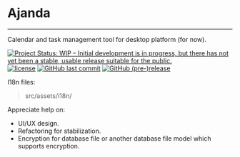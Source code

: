 # Ajanda

---

Calendar and task management tool for desktop platform (for now).

[![Project Status: WIP – Initial development is in progress, but there has not yet been a stable, usable release suitable for the public.](http://www.repostatus.org/badges/latest/wip.svg)](http://www.repostatus.org/#wip)
[![license](https://img.shields.io/github/license/nuriu/ajanda.svg)]()
[![GitHub last commit](https://img.shields.io/github/last-commit/nuriu/ajanda.svg)]()
[![GitHub (pre-)release](https://img.shields.io/github/release/nuriu/ajanda/all.svg)]()

I18n files:

> src/assets/i18n/

Appreciate help on:

- UI/UX design.
- Refactoring for stabilization.
- Encryption for database file or another database file model which supports encryption.
